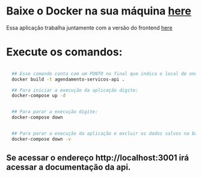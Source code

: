 
# Baixe o Docker na sua máquina [here](https://www.docker.com/products/docker-desktop/)

Essa aplicação trabalha juntamente com a versão do frontend [here](https://github.com/samuk-a/agendamento-servicos)

# Execute os comandos:
```bash
  
  ## Esse comando conta com um PONTO no final que indica o local de onde será pego os arquivos
  docker build -t agendamento-servicos-api .

  ## Para iniciar a execução da aplicação digite:
  docker-compose up -d


  ## Para parar a execução digite:
  docker-compose down


  ## Para parar a execução da aplicação e excluir os dados salvos na base de dados digite:
  docker-compose down -v

```

## Se acessar o endereço http://localhost:3001 irá acessar a documentação da api.